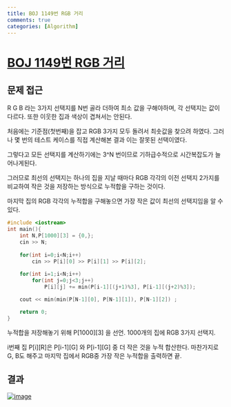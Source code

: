 ```yaml
---
title: BOJ 1149번 RGB 거리
comments: true
categories: [Algorithm]
---
```


# [BOJ 1149번 RGB 거리](https://www.acmicpc.net/problem/1149)




문제 접근
---
R G B 라는 3가지 선택지를 N번 골라 더하여 최소 값을 구해야하며, 각 선택지는 값이 다르다.
또한 이웃한 집과 색상이 겹쳐서는 안된다.

처음에는 기준점(첫번째)을 잡고 RGB 3가지 모두 돌려서 최솟값을 찾으려 하였다.
그러나 몇 번의 테스트 케이스를 직접 계산해본 결과 이는 잘못된 선택이였다.

그렇다고 모든 선택지를 계산하기에는 3^N 번이므로 기하급수적으로 시간복잡도가 늘어나게된다.

그러므로 최선의 선택지는 하나의 집을 지날 때마다 RGB 각각의 이전 선택지 2가지를 비교하여 작은 것을 저장하는 방식으로 누적합을 구하는 것이다.

마지막 집의 RGB 각각의 누적합을 구해놓으면 가장 작은 값이 최선의 선택지임을 알 수 있다.

```cpp
#include <iostream>
int main(){
    int N,P[1000][3] = {0,};
    cin >> N;
    
    for(int i=0;i<N;i++)
        cin >> P[i][0] >> P[i][1] >> P[i][2];
    
    for(int i=1;i<N;i++)
        for(int j=0;j<3;j++)
            P[i][j] += min(P[i-1][(j+1)%3], P[i-1][(j+2)%3]);

    cout << min(min(P[N-1][0], P[N-1][1]), P[N-1][2]) ;

    return 0;
}
```

누적합을 저장해놓기 위해 P[1000][3] 을 선언. 1000개의 집에 RGB 3가지 선택지.

i번째 집 P[i][R]은 P[i-1][G] 와 P[i-1][G] 중 더 작은 것을 누적 합산한다.
마찬가지로 G, B도 해주고 마지막 집에서 RGB중 가장 작은 누적합을 출력하면 끝.

결과
---
<a href="https://ibb.co/fpjXC6H"><img src="https://i.ibb.co/ncxwDdj/image.png" alt="image" border="0"></a>
